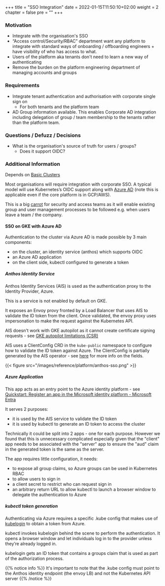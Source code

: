 +++
title = "SSO Integration"
date = 2022-01-15T11:50:10+02:00
weight = 2
chapter = false
pre = "<b></b>"
+++

### Motivation

* Integrate with the organisation's SSO
* “Access control/Security/RBAC” department want any platform to integrate with standard ways of onboarding / offboarding engineers + have visibility of who has access to what.
* Users of the platform aka tenants don't need to learn a new way of authenticating
* Remove the burden on the platform engineering department of managing accounts and groups

### Requirements

* Integrate tenant authentication and authorisation with corporate single sign on
  * For both tenants and the platform team
* AD Group information available. This enables Corporate AD integration including delegation of group / team membership to the tenants rather than the platform team.


### Questions / Defuzz / Decisions

* What is the organisation's source of truth for users / groups?
  * Does it support OIDC?

### Additional Information

Depends on [Basic Clusters](/core-platform/features/connected-kubernetes/feature-basic-cluster/)

Most organisations will require integration with corporate SSO. A typical model will use Kubernetes’s OIDC support along with [Azure AD](https://medium.com/@olemarkus/using-azure-ad-to-authenticate-to-kubernetes-eb143d3cce10) (note this is applicable even if the core platform is in GCP/AWS).

This is a big [carrot](https://en.wikipedia.org/wiki/Carrot_and_stick) for security and access teams as it will enable existing group and user management processes to be followed e.g. when users leave a team / the company.

#### SSO on GKE with Azure AD

Authentication to the cluster via Azure AD is made possible by 3 main components:

* on the cluster, an identity service (anthos) which supports OIDC
* an Azure AD application
* on the client side, kubectl configured to generate a token

##### Anthos Identity Service

Anthos Identity Services (AIS) is used as the authentication proxy to the Identity Provider, Azure.

This is a service is not enabled by default on GKE.

It exposes an Envoy provy fronted by a Load Balancer that uses AIS to validate the ID token from the client. Once validated, the envoy proxy uses impersonation to make the request against the Kubernetes API.

AIS doesn't work with GKE autopilot as it cannot create certificate signing requests - see [GKE autopilot limitations (CSR)](https://cloud.google.com/kubernetes-engine/docs/concepts/autopilot-overview#certificate_signing_requests)

AIS uses a ClientConfig CRD in the `kube-public` namespace to configure how to validate the ID token against Azure. The ClientConfig is partially generated by the AIS operator - see [here](https://cloud.google.com/kubernetes-engine/docs/how-to/oidc#configuring_on_a_cluster) for more info on the fields.

{{< figure src="/images/reference/platform/anthos-sso.png" >}}

##### Azure Application

This app acts as an entry point to the Azure identity platform - see [Quickstart: Register an app in the Microsoft identity platform - Microsoft Entra](https://learn.microsoft.com/en-us/azure/active-directory/develop/quickstart-register-app#register-an-application)

It serves 2 purposes:
* it is used by the AIS service to validate the ID token
* it is used by kubectl to generate an ID token to access the cluster

Technically it could be split into 2 apps - one for each purpose.
However we found that this is unnecessary complicated especially given that the "client" app needs to be associated with the "server" app to ensure the "aud" claim in the generated token is the same as the server.

The app requires little configuration, it needs:

* to expose all group claims, so Azure groups can be used in Kubernetes RBAC
* to allow users to sign in
* a client secret to restrict who can request sign in
* an arbitrary return URL to allow kubectl to launch a browser window to delegate the authentication to Azure

##### kubectl token generation
Authenticating via Azure requires a specific .kube config that makes use of [kubelogin](https://github.com/int128/kubelogin) to obtain a token from Azure.

kubectl invokes kubelogin behind the scene to perform the authentication. It opens a browser window and let individuals log in to the provider unless they’re already logged in.

kubelogin gets an ID token that contains a groups claim that is used as part of the authorization process.

{{% notice info %}}
It's important to note that the .kube config must point to the Anthos identity endpoint (the envoy LB) and not the Kubernetes API server
{{% /notice %}}



